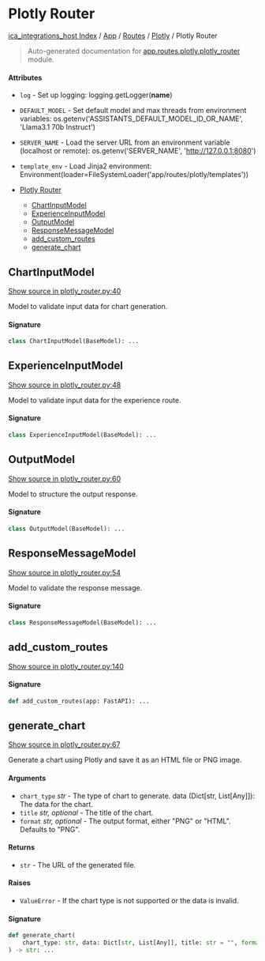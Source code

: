 # Plotly Router

[ica_integrations_host Index](../../../README.md#ica_integrations_host-index) / [App](../../index.md#app) / [Routes](../index.md#routes) / [Plotly](./index.md#plotly) / Plotly Router

> Auto-generated documentation for [app.routes.plotly.plotly_router](https://github.ibm.com/destiny/ica_integrations_host/blob/main/app/routes/plotly/plotly_router.py) module.

#### Attributes

- `log` - Set up logging: logging.getLogger(__name__)

- `DEFAULT_MODEL` - Set default model and max threads from environment variables: os.getenv('ASSISTANTS_DEFAULT_MODEL_ID_OR_NAME', 'Llama3.1 70b Instruct')

- `SERVER_NAME` - Load the server URL from an environment variable (localhost or remote): os.getenv('SERVER_NAME', 'http://127.0.0.1:8080')

- `template_env` - Load Jinja2 environment: Environment(loader=FileSystemLoader('app/routes/plotly/templates'))


- [Plotly Router](#plotly-router)
  - [ChartInputModel](#chartinputmodel)
  - [ExperienceInputModel](#experienceinputmodel)
  - [OutputModel](#outputmodel)
  - [ResponseMessageModel](#responsemessagemodel)
  - [add_custom_routes](#add_custom_routes)
  - [generate_chart](#generate_chart)

## ChartInputModel

[Show source in plotly_router.py:40](https://github.ibm.com/destiny/ica_integrations_host/blob/main/app/routes/plotly/plotly_router.py#L40)

Model to validate input data for chart generation.

#### Signature

```python
class ChartInputModel(BaseModel): ...
```



## ExperienceInputModel

[Show source in plotly_router.py:48](https://github.ibm.com/destiny/ica_integrations_host/blob/main/app/routes/plotly/plotly_router.py#L48)

Model to validate input data for the experience route.

#### Signature

```python
class ExperienceInputModel(BaseModel): ...
```



## OutputModel

[Show source in plotly_router.py:60](https://github.ibm.com/destiny/ica_integrations_host/blob/main/app/routes/plotly/plotly_router.py#L60)

Model to structure the output response.

#### Signature

```python
class OutputModel(BaseModel): ...
```



## ResponseMessageModel

[Show source in plotly_router.py:54](https://github.ibm.com/destiny/ica_integrations_host/blob/main/app/routes/plotly/plotly_router.py#L54)

Model to validate the response message.

#### Signature

```python
class ResponseMessageModel(BaseModel): ...
```



## add_custom_routes

[Show source in plotly_router.py:140](https://github.ibm.com/destiny/ica_integrations_host/blob/main/app/routes/plotly/plotly_router.py#L140)

#### Signature

```python
def add_custom_routes(app: FastAPI): ...
```



## generate_chart

[Show source in plotly_router.py:67](https://github.ibm.com/destiny/ica_integrations_host/blob/main/app/routes/plotly/plotly_router.py#L67)

Generate a chart using Plotly and save it as an HTML file or PNG image.

#### Arguments

- `chart_type` *str* - The type of chart to generate.
data (Dict[str, List[Any]]): The data for the chart.
- `title` *str, optional* - The title of the chart.
- `format` *str, optional* - The output format, either "PNG" or "HTML". Defaults to "PNG".

#### Returns

- `str` - The URL of the generated file.

#### Raises

- `ValueError` - If the chart type is not supported or the data is invalid.

#### Signature

```python
def generate_chart(
    chart_type: str, data: Dict[str, List[Any]], title: str = "", format: str = "PNG"
) -> str: ...
```
